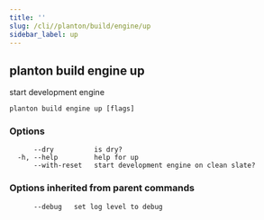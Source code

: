 ```yaml
---
title: ''
slug: /cli//planton/build/engine/up
sidebar_label: up
---
```

## planton build engine up

start development engine

```
planton build engine up [flags]
```

### Options

```
      --dry          is dry?
  -h, --help         help for up
      --with-reset   start development engine on clean slate?
```

### Options inherited from parent commands

```
      --debug   set log level to debug
```

